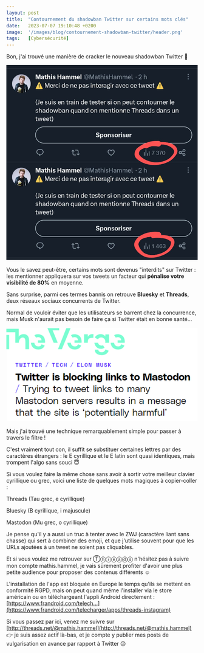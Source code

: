 ```yaml
---
layout: post
title:  "Contournement du shadowban Twitter sur certains mots clés"
date:   2023-07-07 19:10:48 +0200
image:  '/images/blog/contournement-shadowban-twitter/header.png'
tags:   [Cybersécurité]
---
```


Bon, j'ai trouvé une manière de cracker le nouveau shadowban Twitter 🥳

<div class="gallery-box">
  <div class="gallery">
  <img src="/images/blog/contournement-shadowban-twitter/1677364553213177857-F0cmvGKWwAEdCgf.jpg" draggable="false">
  </div>
</div>

Vous le savez peut-être, certains mots sont devenus "interdits" sur Twitter : les mentionner appliquera sur vos tweets un facteur qui **pénalise votre visibilité de 80%** en moyenne.

Sans surprise, parmi ces termes bannis on retrouve **Вluеsky** et **Τhreads**, deux réseaux sociaux concurrents de Twitter.

Normal de vouloir éviter que les utilisateurs se barrent chez la concurrence, mais Musk n'aurait pas besoin de faire ça si Twitter était en bonne santé... 

<div class="gallery-box">
  <div class="gallery">
  <img src="/images/blog/contournement-shadowban-twitter/1677364557709287442-F0crPGBXoAUNZai.png" draggable="false">
  </div>
</div>

Mais j'ai trouvé une technique remarquablement simple pour passer à travers le filtre !

C'est vraiment tout con, il suffit se substituer certaines lettres par des caractères étrangers : le E cyrillique et le Е latin sont quasi identiques, mais trompent l'algo sans souci 😇

Si vous voulez faire la même chose sans avoir à sortir votre meilleur clavier cyrillique ou grec, voici une liste de quelques mots magiques à copier-coller :

Τhrеads     (Tau grec, e cyrillique)

ВIuesky     (B cyrillique, i majuscule)

Μastоdоn (Μu grec, о cyrillique)

Je pense qu'il y a aussi un truc à tenter avec le ZWJ (caractère liant sans chasse) qui sert à combiner des emoji, et que j'utilise souvent pour que les URLs ajoutées à un tweet ne soient pas cliquables.

Et si vous voulez me retrouver sur Ⓣⓗⓡⓔⓐⓓⓢ n'hésitez pas à suivre mon compte mathis.hammel, je vais sûrement profiter d'avoir une plus petite audience pour proposer des contenus différents ☺️

L'installation de l'app est bloquée en Europe le temps qu'ils se mettent en conformité RGPD, mais on peut quand même l'installer via le store américain ou en téléchargeant l'appli Android directement : [https://www.frandroid.com/telech...](https://www.frandroid.com/telecharger/apps/threads-instagram)

Si vous passez par ici, venez me suivre sur [http://threads.net/@mathis.hammel](http://threads.net/@mathis.hammel) 👉 je suis assez actif là-bas, et je compte y publier mes posts de vulgarisation en avance par rapport à Twitter 😉